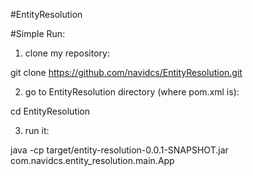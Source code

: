 #EntityResolution

#Simple Run:


1) clone my repository:

git clone https://github.com/navidcs/EntityResolution.git

2) go to EntityResolution directory (where pom.xml is):

cd EntityResolution

3) run it:

java -cp target/entity-resolution-0.0.1-SNAPSHOT.jar com.navidcs.entity_resolution.main.App
